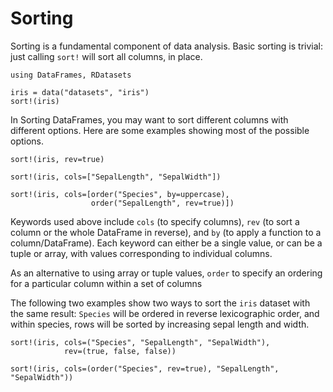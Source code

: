 # Sorting

Sorting is a fundamental component of data analysis.  Basic sorting is
trivial: just calling `sort!` will sort all columns, in place.

    using DataFrames, RDatasets

    iris = data("datasets", "iris")
    sort!(iris)

In Sorting DataFrames, you may want to sort different columns with
different options.  Here are some examples showing most of the
possible options.

    sort!(iris, rev=true)

    sort!(iris, cols=["SepalLength", "SepalWidth"])

    sort!(iris, cols=[order("Species", by=uppercase),
                      order("SepalLength", rev=true)])

Keywords used above include `cols` (to specify columns), `rev` (to
sort a column or the whole DataFrame in reverse), and `by` (to apply a
function to a column/DataFrame).  Each keyword can either be a single
value, or can be a tuple or array, with values corresponding to
individual columns.

As an alternative to using array or tuple values, `order` to specify
an ordering for a particular column within a set of columns

The following two examples show two ways to sort the `iris` dataset
with the same result: `Species` will be ordered in reverse
lexicographic order, and within species, rows will be sorted by
increasing sepal length and width.

    sort!(iris, cols=("Species", "SepalLength", "SepalWidth"),
                rev=(true, false, false))

    sort!(iris, cols=(order("Species", rev=true), "SepalLength", "SepalWidth"))

